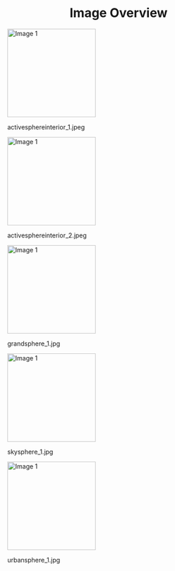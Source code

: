 <h1 style ="text-align: center;"> Image Overview </h1>
<div>
<div style="width="20%">
<img src="https://media.evkx.net/multimedia/technology/interior/activesphereinterior_1_xst.jpeg" alt="Image 1" style="width: 200px;">
<p>activesphereinterior_1.jpeg</p>
</div>
<div style="width="20%">
<img src="https://media.evkx.net/multimedia/technology/interior/activesphereinterior_2_xst.jpeg" alt="Image 1" style="width: 200px;">
<p>activesphereinterior_2.jpeg</p>
</div>
<div style="width="20%">
<img src="https://media.evkx.net/multimedia/technology/interior/grandsphere_1_xst.jpg" alt="Image 1" style="width: 200px;">
<p>grandsphere_1.jpg</p>
</div>
<div style="width="20%">
<img src="https://media.evkx.net/multimedia/technology/interior/skysphere_1_xst.jpg" alt="Image 1" style="width: 200px;">
<p>skysphere_1.jpg</p>
</div>
<div style="width="20%">
<img src="https://media.evkx.net/multimedia/technology/interior/urbansphere_1_xst.jpg" alt="Image 1" style="width: 200px;">
<p>urbansphere_1.jpg</p>
</div>
</div>

